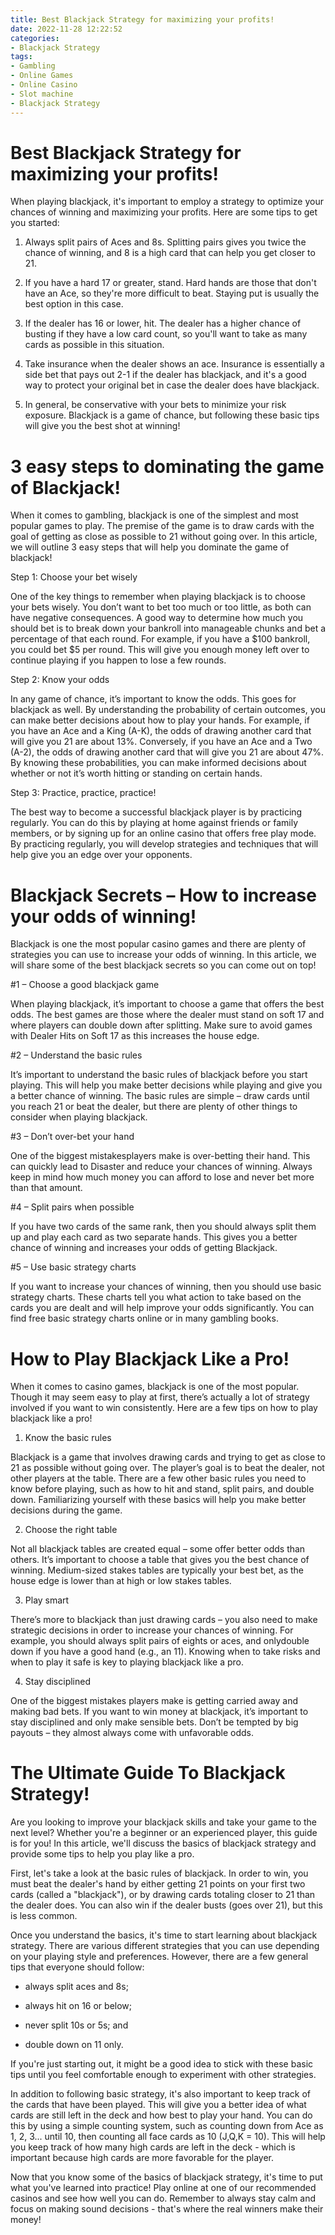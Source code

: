 ```yaml
---
title: Best Blackjack Strategy for maximizing your profits!
date: 2022-11-28 12:22:52
categories:
- Blackjack Strategy
tags:
- Gambling
- Online Games
- Online Casino
- Slot machine
- Blackjack Strategy
---
```



#  Best Blackjack Strategy for maximizing your profits!

When playing blackjack, it's important to employ a strategy to optimize your chances of winning and maximizing your profits. Here are some tips to get you started:

1. Always split pairs of Aces and 8s. Splitting pairs gives you twice the chance of winning, and 8 is a high card that can help you get closer to 21.

2. If you have a hard 17 or greater, stand. Hard hands are those that don't have an Ace, so they're more difficult to beat. Staying put is usually the best option in this case.

3. If the dealer has 16 or lower, hit. The dealer has a higher chance of busting if they have a low card count, so you'll want to take as many cards as possible in this situation.

4. Take insurance when the dealer shows an ace. Insurance is essentially a side bet that pays out 2-1 if the dealer has blackjack, and it's a good way to protect your original bet in case the dealer does have blackjack.

5. In general, be conservative with your bets to minimize your risk exposure. Blackjack is a game of chance, but following these basic tips will give you the best shot at winning!

#  3 easy steps to dominating the game of Blackjack!

When it comes to gambling, blackjack is one of the simplest and most popular games to play. The premise of the game is to draw cards with the goal of getting as close as possible to 21 without going over. In this article, we will outline 3 easy steps that will help you dominate the game of blackjack!

Step 1: Choose your bet wisely

One of the key things to remember when playing blackjack is to choose your bets wisely. You don’t want to bet too much or too little, as both can have negative consequences. A good way to determine how much you should bet is to break down your bankroll into manageable chunks and bet a percentage of that each round. For example, if you have a $100 bankroll, you could bet $5 per round. This will give you enough money left over to continue playing if you happen to lose a few rounds.

Step 2: Know your odds

In any game of chance, it’s important to know the odds. This goes for blackjack as well. By understanding the probability of certain outcomes, you can make better decisions about how to play your hands. For example, if you have an Ace and a King (A-K), the odds of drawing another card that will give you 21 are about 13%. Conversely, if you have an Ace and a Two (A-2), the odds of drawing another card that will give you 21 are about 47%. By knowing these probabilities, you can make informed decisions about whether or not it’s worth hitting or standing on certain hands.

Step 3: Practice, practice, practice!

The best way to become a successful blackjack player is by practicing regularly. You can do this by playing at home against friends or family members, or by signing up for an online casino that offers free play mode. By practicing regularly, you will develop strategies and techniques that will help give you an edge over your opponents.

#  Blackjack Secrets – How to increase your odds of winning!

Blackjack is one the most popular casino games and there are plenty of strategies you can use to increase your odds of winning. In this article, we will share some of the best blackjack secrets so you can come out on top!

#1 – Choose a good blackjack game

When playing blackjack, it’s important to choose a game that offers the best odds. The best games are those where the dealer must stand on soft 17 and where players can double down after splitting. Make sure to avoid games with Dealer Hits on Soft 17 as this increases the house edge.

#2 – Understand the basic rules

It’s important to understand the basic rules of blackjack before you start playing. This will help you make better decisions while playing and give you a better chance of winning. The basic rules are simple – draw cards until you reach 21 or beat the dealer, but there are plenty of other things to consider when playing blackjack.

#3 – Don’t over-bet your hand

One of the biggest mistakesplayers make is over-betting their hand. This can quickly lead to Disaster and reduce your chances of winning. Always keep in mind how much money you can afford to lose and never bet more than that amount.

#4 – Split pairs when possible

If you have two cards of the same rank, then you should always split them up and play each card as two separate hands. This gives you a better chance of winning and increases your odds of getting Blackjack.

#5 – Use basic strategy charts

If you want to increase your chances of winning, then you should use basic strategy charts. These charts tell you what action to take based on the cards you are dealt and will help improve your odds significantly. You can find free basic strategy charts online or in many gambling books.

#  How to Play Blackjack Like a Pro!

When it comes to casino games, blackjack is one of the most popular. Though it may seem easy to play at first, there’s actually a lot of strategy involved if you want to win consistently. Here are a few tips on how to play blackjack like a pro!

1. Know the basic rules

Blackjack is a game that involves drawing cards and trying to get as close to 21 as possible without going over. The player’s goal is to beat the dealer, not other players at the table. There are a few other basic rules you need to know before playing, such as how to hit and stand, split pairs, and double down. Familiarizing yourself with these basics will help you make better decisions during the game.

2. Choose the right table

Not all blackjack tables are created equal – some offer better odds than others. It’s important to choose a table that gives you the best chance of winning. Medium-sized stakes tables are typically your best bet, as the house edge is lower than at high or low stakes tables.

3. Play smart

There’s more to blackjack than just drawing cards – you also need to make strategic decisions in order to increase your chances of winning. For example, you should always split pairs of eights or aces, and onlydouble down if you have a good hand (e.g., an 11). Knowing when to take risks and when to play it safe is key to playing blackjack like a pro.

4. Stay disciplined

One of the biggest mistakes players make is getting carried away and making bad bets. If you want to win money at blackjack, it’s important to stay disciplined and only make sensible bets. Don’t be tempted by big payouts – they almost always come with unfavorable odds.

#  The Ultimate Guide To Blackjack Strategy!

Are you looking to improve your blackjack skills and take your game to the next level? Whether you're a beginner or an experienced player, this guide is for you! In this article, we'll discuss the basics of blackjack strategy and provide some tips to help you play like a pro.

First, let's take a look at the basic rules of blackjack. In order to win, you must beat the dealer's hand by either getting 21 points on your first two cards (called a "blackjack"), or by drawing cards totaling closer to 21 than the dealer does. You can also win if the dealer busts (goes over 21), but this is less common.

Once you understand the basics, it's time to start learning about blackjack strategy. There are various different strategies that you can use depending on your playing style and preferences. However, there are a few general tips that everyone should follow:

- always split aces and 8s;

- always hit on 16 or below;

- never split 10s or 5s; and

- double down on 11 only.

If you're just starting out, it might be a good idea to stick with these basic tips until you feel comfortable enough to experiment with other strategies.

In addition to following basic strategy, it's also important to keep track of the cards that have been played. This will give you a better idea of what cards are still left in the deck and how best to play your hand. You can do this by using a simple counting system, such as counting down from Ace as 1, 2, 3... until 10, then counting all face cards as 10 (J,Q,K = 10). This will help you keep track of how many high cards are left in the deck - which is important because high cards are more favorable for the player.

Now that you know some of the basics of blackjack strategy, it's time to put what you've learned into practice! Play online at one of our recommended casinos and see how well you can do. Remember to always stay calm and focus on making sound decisions - that's where the real winners make their money!